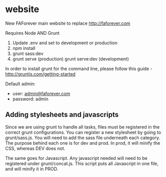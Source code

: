 # website
New FAForever main website to replace http://faforever.com

Requires Node AND Grunt

1. Update .env and set to development or production
2. npm install
3. grunt sass:dev
4. grunt serve (production) grunt serve:dev (development)

In order to install grunt for the command line, please follow this guide - http://gruntjs.com/getting-started

Default admin:
* user: admin@faforever.com
* password: admin

## Adding stylesheets and javascripts
Since we are using grunt to handle all tasks, files must be registered in the correct grunt configurations. 
You can register a new stylesheet by going to grunt/sass.js. You will need to add the sass file underneath each category. 
The purpose behind each one is for dev and prod. In prod, it will minify the CSS, whereas DEV does not.

The same goes for Javascript. Any javascript needed will need to be registered under grunt/concat.js. This script 
puts all Javascript in one file, and will minify it in PROD. 